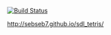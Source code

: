 [![Build Status](https://travis-ci.org/sebseb7/sdl_tetris.svg?branch=master)](https://travis-ci.org/sebseb7/sdl_tetris)


http://sebseb7.github.io/sdl_tetris/
